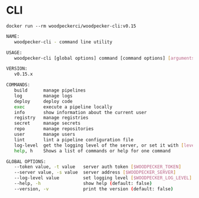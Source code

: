 # CLI

```docker run --rm woodpeckerci/woodpecker-cli:v0.15```

```bash
NAME:
   woodpecker-cli - command line utility

USAGE:
   woodpecker-cli [global options] command [command options] [arguments...]

VERSION:
   v0.15.x

COMMANDS:
   build      manage pipelines
   log        manage logs
   deploy     deploy code
   exec       execute a pipeline locally
   info       show information about the current user
   registry   manage registries
   secret     manage secrets
   repo       manage repositories
   user       manage users
   lint       lint a pipeline configuration file
   log-level  get the logging level of the server, or set it with [level]
   help, h    Shows a list of commands or help for one command

GLOBAL OPTIONS:
   --token value, -t value   server auth token [$WOODPECKER_TOKEN]
   --server value, -s value  server address [$WOODPECKER_SERVER]
   --log-level value         set logging level [$WOODPECKER_LOG_LEVEL]
   --help, -h                show help (default: false)
   --version, -v             print the version (default: false)
```
